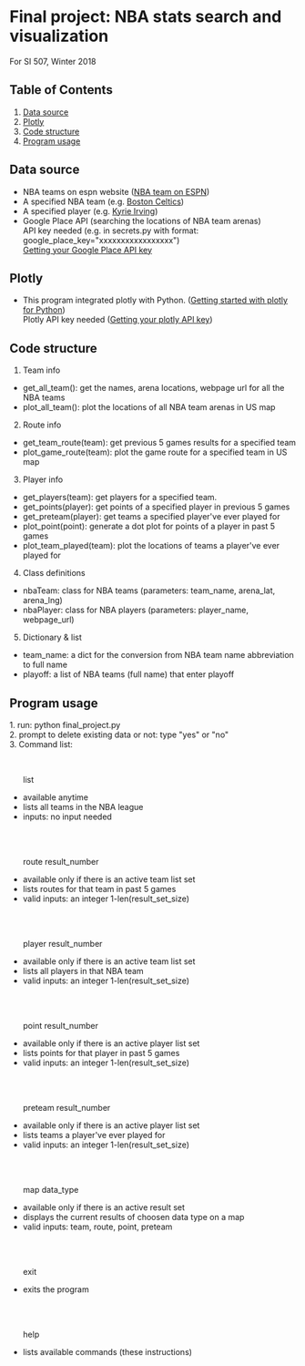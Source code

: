 # Final project: NBA stats search and visualization

For SI 507, Winter 2018
## Table of Contents
1. [Data source](#data-source)
2. [Plotly](#plotly)
3. [Code structure](#code-structure)
4. [Program usage](#program-usage)

## Data source
 * NBA teams on espn website ([NBA team on ESPN](http://www.espn.com/nba/teams)) 
 * A specified NBA team (e.g. [Boston Celtics](http://www.espn.com/nba/team/stats/_/name/bos/boston-celtics)) 
 * A specified player (e.g. [Kyrie Irving](http://www.espn.com/nba/player/stats/_/id/6442/kyrie-irving))
 * Google Place API (searching the locations of NBA team arenas)
   <br>API key needed (e.g. in secrets.py with format: google_place_key="xxxxxxxxxxxxxxxxx")</br>
   [Getting your Google Place API key](https://developers.google.com/places/web-service/get-api-key)

## Plotly
 * This program integrated plotly with Python. ([Getting started with plotly for Python](https://plot.ly/python/getting-started/))
   <br>Plotly API key needed ([Getting your plotly API key](https://plot.ly/api/))
   
## Code structure
1. Team info
 * get_all_team(): get the names, arena locations, webpage url for all the NBA teams
 * plot_all_team(): plot the locations of all NBA team arenas in US map
2. Route info
 * get_team_route(team): get previous 5 games results for a specified team
 * plot_game_route(team): plot the game route for a specified team in US map 
3. Player info
 * get_players(team): get players for a specified team.
 * get_points(player): get points of a specified player in previous 5 games
 * get_preteam(player): get teams a specified player've ever played for
 * plot_point(point): generate a dot plot for points of a player in past 5 games
 * plot_team_played(team): plot the locations of teams a player've ever played for
4. Class definitions
 * nbaTeam: class for NBA teams (parameters: team_name, arena_lat, arena_lng)
 * nbaPlayer: class for NBA players (parameters: player_name, webpage_url)
5. Dictionary & list
 * team_name: a dict for the conversion from NBA team name abbreviation to full name
 * playoff: a list of NBA teams (full name) that enter playoff

## Program usage
1. run: python final_project.py<br>
2. prompt to delete existing data or not: type "yes" or "no"<br>
3. Command list:<br>
<div>
   <ul>
	<p>list</p>
	<li>available anytime</li>
	<li>lists all teams in the NBA league</li>
	<li>inputs: no input needed</li>
   </ul>
   <ul>
	<p>route result_number</p> 
	<li>available only if there is an active team list set</li>
	<li>lists routes for that team in past 5 games</li>
	<li>valid inputs: an integer 1-len(result_set_size)</li>
   </ul>
   <ul>
	<p>player result_number</p>
	<li>available only if there is an active team list set</li>
	<li>lists all players in that NBA team</li>
	<li>valid inputs: an integer 1-len(result_set_size)</li>
   </ul>
   <ul>
	<p>point result_number</p>
	<li>available only if there is an active player list set</li>
	<li>lists points for that player in past 5 games</li>
	<li>valid inputs: an integer 1-len(result_set_size)</li>
   </ul>
   <ul>
	<p>preteam result_number</p>
	<li>available only if there is an active player list set</li>
	<li>lists teams a player've ever played for</li>
	<li>valid inputs: an integer 1-len(result_set_size)</li>
   </ul>
   <ul>
	<p>map data_type</p>
	<li>available only if there is an active result set</li>
	<li>displays the current results of choosen data type on a map</li>
	<li>valid inputs: team, route, point, preteam</li>
   </ul>
   <ul>
	<p>exit</p>
	<li>exits the program</li>
   </ul>
   <ul>
	<p>help</p>
	<li>lists available commands (these instructions)</li>
   </ul>
</div>
